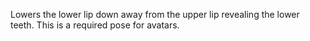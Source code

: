 Lowers the lower lip down away from the upper lip revealing the lower
teeth. This is a required pose for avatars.